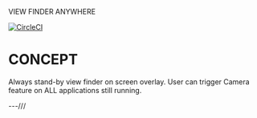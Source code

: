 VIEW FINDER ANYWHERE

[![CircleCI](https://circleci.com/gh/fezrestia/view-finder-anywhere/tree/master.svg?style=svg)](https://circleci.com/gh/fezrestia/view-finder-anywhere/tree/master)

# CONCEPT
Always stand-by view finder on screen overlay.
User can trigger Camera feature on ALL applications still running.

---///
